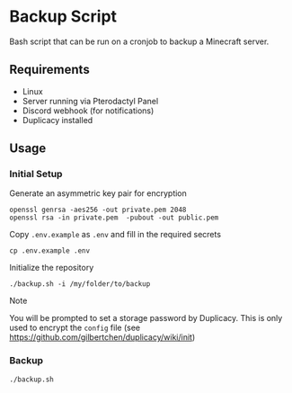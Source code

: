 # Backup Script

Bash script that can be run on a cronjob to backup a Minecraft server.

## Requirements

* Linux
* Server running via Pterodactyl Panel
* Discord webhook (for notifications)
* Duplicacy installed

## Usage

### Initial Setup

Generate an asymmetric key pair for encryption

```
openssl genrsa -aes256 -out private.pem 2048
openssl rsa -in private.pem  -pubout -out public.pem
```


Copy `.env.example` as `.env` and fill in the required secrets

```
cp .env.example .env
```


Initialize the repository

```
./backup.sh -i /my/folder/to/backup
```

> [!NOTE]  
> You will be prompted to set a storage password by Duplicacy. This is only used to encrypt the `config` file (see https://github.com/gilbertchen/duplicacy/wiki/init)

### Backup

```
./backup.sh
```